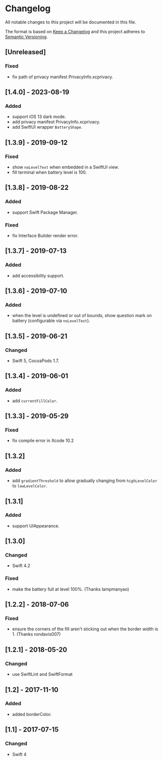 # Changelog
All notable changes to this project will be documented in this file.

The format is based on [Keep a Changelog](http://keepachangelog.com/en/1.0.0/)
and this project adheres to [Semantic Versioning](http://semver.org/spec/v2.0.0.html).

## [Unreleased]

### Fixed
- fix path of privacy manifest PrivacyInfo.xcprivacy.

## [1.4.0] - 2023-08-19

### Added
- support iOS 13 dark mode.
- add privacy manifest PrivacyInfo.xcprivacy.
- add SwiftUI wrapper `BatteryShape`.

## [1.3.9] - 2019-09-12

### Fixed
- show `noLevelText` when embedded in a SwiftUI view.
- fill terminal when battery level is 100.

## [1.3.8] - 2019-08-22

### Added
- support Swift Package Manager.

### Fixed
- fix Interface Builder render error.

## [1.3.7] - 2019-07-13

### Added
- add accessibility support.

## [1.3.6] - 2019-07-10

### Added
- when the level is undefined or out of bounds, show question mark on battery (configurable via `noLevelText`).

## [1.3.5] - 2019-06-21

### Changed
- Swift 5, CocoaPods 1.7.

## [1.3.4] - 2019-06-01

### Added
- add `currentFillColor`.

## [1.3.3] - 2019-05-29

### Fixed
- fix compile error in Xcode 10.2

## [1.3.2]

### Added
- add `gradientThreshold` to allow gradually changing from `highLevelColor` to `lowLevelColor`.

## [1.3.1]

### Added
- support UIAppearance.

## [1.3.0]

### Changed
- Swift 4.2

### Fixed
- make the battery full at level 100%. (Thanks lampmanyao)

## [1.2.2] - 2018-07-06

### Fixed
- ensure the corners of the fill aren't sticking out when the border width is 1. (Thanks rondavis007)

## [1.2.1] - 2018-05-20

### Changed
- use SwiftLint and SwiftFormat

## [1.2] - 2017-11-10

### Added
- added borderColor.

## [1.1] - 2017-07-15

### Changed
- Swift 4

